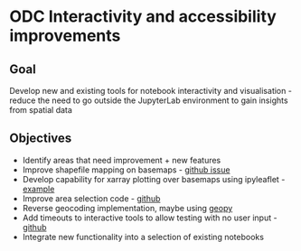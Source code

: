 # ODC Interactivity and accessibility improvements

## Goal
Develop new and existing tools for notebook interactivity and visualisation - reduce the need to go outside the JupyterLab environment to gain insights from spatial data

## Objectives
- Identify areas that need improvement + new features
- Improve shapefile mapping on basemaps - [github issue](https://github.com/GeoscienceAustralia/dea-notebooks/issues/477)
- Develop capability for xarray plotting over basemaps using ipyleaflet - [example](https://github.com/jupyter-widgets/ipyleaflet/blob/master/examples/Numpy.ipynb)
- Improve area selection code - [github](https://github.com/GeoscienceAustralia/dea-notebooks/pull/482)
- Reverse geocoding implementation, maybe using [geopy](https://github.com/geopy/geopy)
- Add timeouts to interactive tools to allow testing with no user input - [github](https://github.com/opendatacube/odc-tools/issues/31)
- Integrate new functionality into a selection of existing notebooks

